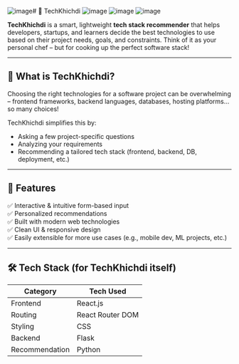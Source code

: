 ![image](https://github.com/user-attachments/assets/47e2c51a-4652-435a-acdb-d786c4680718)# 🚀 TechKhichdi
![image](https://github.com/user-attachments/assets/e56636c5-420c-4d6d-b6df-40aaacbace2a)
![image](https://github.com/user-attachments/assets/27a464ab-0abd-4482-bce1-20677d572670)
![image](https://github.com/user-attachments/assets/3ab90fc7-bbfa-4332-af79-a5acdd3071d7)

**TechKhichdi** is a smart, lightweight **tech stack recommender** that helps developers, startups, and learners decide the best technologies to use based on their project needs, goals, and constraints. Think of it as your personal chef – but for cooking up the perfect software stack!

---

## 🧠 What is TechKhichdi?

Choosing the right technologies for a software project can be overwhelming – frontend frameworks, backend languages, databases, hosting platforms... so many choices!

TechKhichdi simplifies this by:
- Asking a few project-specific questions
- Analyzing your requirements
- Recommending a tailored tech stack (frontend, backend, DB, deployment, etc.)

---

## 🌟 Features

✅ Interactive & intuitive form-based input  
✅ Personalized recommendations  
✅ Built with modern web technologies  
✅ Clean UI & responsive design  
✅ Easily extensible for more use cases (e.g., mobile dev, ML projects, etc.)

---

## 🛠️ Tech Stack (for TechKhichdi itself)

| Category        | Tech Used         |
|----------------|--------------------|
| Frontend       | React.js           |
| Routing        | React Router DOM   |
| Styling        | CSS                |
| Backend        | Flask              |
| Recommendation | Python             |





